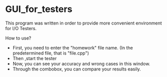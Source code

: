 # GUI_for_testers

This program was written in order to provide more convenient environment for I/O Testers.

How to use?

- First, you need to enter the "homework" file name. (In the predetermined file, that is "file.cpp")
- Then ,start the tester
- Now, you can see your accuracy and wrong cases in this window.
- Through the combobox, you can compare your results easily.
